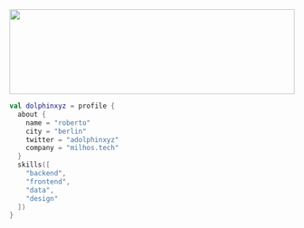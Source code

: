 <img src="https://github.com/robimalco/robimalco/blob/master/32765410_10215885653635191_5883101474547826688_o.jpg" width="100%" height="150">

```kotlin
val dolphinxyz = profile {
  about {
    name = "roberto"
    city = "berlin"
    twitter = "adolphinxyz"
    company = "milhos.tech"
  }
  skills([
    "backend",
    "frontend",
    "data",
    "design"
  ])
}
```
